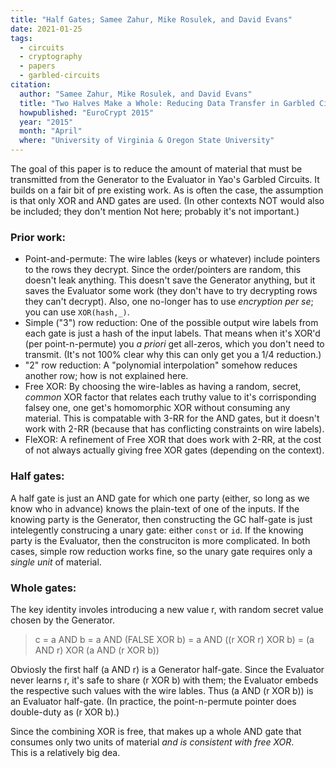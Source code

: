 ```yaml
---
title: "Half Gates; Samee Zahur, Mike Rosulek, and David Evans"
date: 2021-01-25
tags:
  - circuits
  - cryptography
  - papers
  - garbled-circuits
citation:
  author: "Samee Zahur, Mike Rosulek, and David Evans"
  title: "Two Halves Make a Whole: Reducing Data Transfer in Garbled Circuits using Half Gates"
  howpublished: "EuroCrypt 2015"
  year: "2015"
  month: "April"
  where: "University of Virginia & Oregon State University"
---
```


The goal of this paper is to reduce the amount of material that must be transmitted from the Generator to the Evaluator in Yao's Garbled Circuits. 
It builds on a fair bit of pre existing work. 
As is often the case, the assumption is that only XOR and AND gates are used.
(In other contexts NOT would also be included; they don't mention Not here; probably it's not important.)

### Prior work:
- Point-and-permute: The wire lables (keys or whatever) include pointers to the rows they decrypt. Since the order/pointers are random, this doesn't leak anything. This doesn't save the Generator anything, but it saves the Evaluator some work (they don't have to try decrypting rows they can't decrypt).
Also, one no-longer has to use _encryption_ _per se_; you can use `XOR(hash,_)`. 
- Simple ("3") row reduction: One of the possible output wire labels from each gate is just a hash of the input labels. That means when it's XOR'd (per point-n-permute) you _a priori_ get all-zeros, which you don't need to transmit. (It's not 100% clear why this can only get you a 1/4 reduction.)
- "2" row reduction: A "polynomial interpolation" somehow reduces another row; how is not explained here. 
- Free XOR: By choosing the wire-lables as having a random, secret, _common_ XOR factor that relates each truthy value to it's corrisponding falsey one, one get's homomorphic XOR without consuming any material. This is compatable with 3-RR for the AND gates, but it doesn't work with 2-RR (because that has conflicting constraints on wire labels). 
- FleXOR: A refinement of Free XOR that does work with 2-RR, at the cost of not always actually giving free XOR gates (depending on the context).

### Half gates:
A half gate is just an AND gate for which one party (either, so long as we know who in advance) knows the plain-text of one of the inputs. 
If the knowing party is the Generator, then constructing the GC half-gate is just intelegently construcing a unary gate: either `const` or `id`. 
If the knowing party is the Evaluator, then the construciton is more complicated.
In both cases, simple row reduction works fine, so the unary gate requires only a _single unit_ of material. 

### Whole gates:
The key identity involes introducing a new value r, with random secret value chosen by the Generator.

> c = a AND b = a AND (FALSE XOR b)
>             = a AND ((r XOR r) XOR b)
>             = (a AND r) XOR (a AND (r XOR b))

Obviosly the first half (a AND r) is a Generator half-gate. 
Since the Evaluator never learns r, it's safe to share (r XOR b) with them; the Evaluator embeds the respective such values with the wire lables. 
Thus (a AND (r XOR b)) is an Evaluator half-gate. 
(In practice, the point-n-permute pointer does double-duty as (r XOR b).)

Since the combining XOR is free, that makes up a whole AND gate that consumes only two units of material _and is consistent with free XOR_.  
This is a relatively big dea. 



